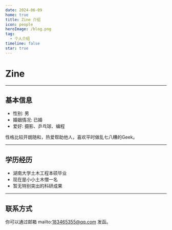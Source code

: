 ```yaml
---
date: 2024-06-09
home: true
title: Zine 介绍
icon: people
heroImage: /blog.png
tag:
  - 个人介绍
timeline: false
star: true
---
```



# Zine

---

## 基本信息

- 性别: 男
- 婚姻情况: 已婚
- 爱好: 摄影、乒乓球、编程

性格比较开朗随和，热爱帮助他人，喜欢平时做乱七八糟的Geek。

---

## 学历经历

- 湖南大学土木工程本硕毕业
- 现在是小小土木僧一名
- 暂无特别突出的科研成果

---

## 联系方式

你可以通过邮箱 mailto:183465355@qq.com 发函。
